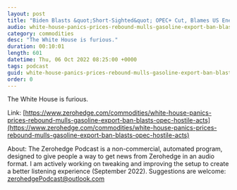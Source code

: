 ```yaml
---
layout: post
title: "Biden Blasts &quot;Short-Sighted&quot; OPEC+ Cut, Blames US Energy Firms For Surging Pump Prices"
audio: white-house-panics-prices-rebound-mulls-gasoline-export-ban-blasts-opec-hostile-acts-0
category: commodities
desc: "The White House is furious."
duration: 00:10:01
length: 601
datetime: Thu, 06 Oct 2022 08:25:00 +0000
tags: podcast
guid: white-house-panics-prices-rebound-mulls-gasoline-export-ban-blasts-opec-hostile-acts-0
order: 0
---
```

The White House is furious.

Link: [https://www.zerohedge.com/commodities/white-house-panics-prices-rebound-mulls-gasoline-export-ban-blasts-opec-hostile-acts](https://www.zerohedge.com/commodities/white-house-panics-prices-rebound-mulls-gasoline-export-ban-blasts-opec-hostile-acts)

About: The Zerohedge Podcast is a non-commercial, automated program, designed to give people a way to get news from Zerohedge in an audio format.  I am actively working on tweaking and improving the setup to create a better listening experience (September 2022).  Suggestions are welcome: [zerohedgePodcast@outlook.com](mailto:zerohedgePodcast@outlook.com)